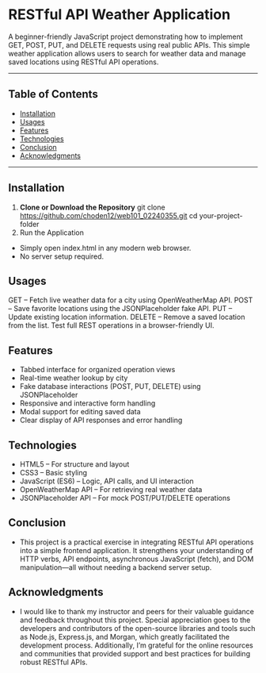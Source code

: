 # RESTful API Weather Application

A beginner-friendly JavaScript project demonstrating how to implement GET, POST, PUT, and DELETE requests using real public APIs. This simple weather application allows users to search for weather data and manage saved locations using RESTful API operations.

---

## Table of Contents

- [Installation](#installation)
- [Usages](#usages)
- [Features](#features)
- [Technologies](#technologies)
- [Conclusion](#conclusion)
- [Acknowledgments](#acknowledgments)

---

## Installation

1. **Clone or Download the Repository**
   git clone <https://github.com/choden12/web101_02240355.git>
   cd your-project-folder
2. Run the Application
- Simply open index.html in any modern web browser.
- No server setup required.

## Usages
GET – Fetch live weather data for a city using OpenWeatherMap API.
POST – Save favorite locations using the JSONPlaceholder fake API.
PUT – Update existing location information.
DELETE – Remove a saved location from the list.
Test full REST operations in a browser-friendly UI.

## Features
- Tabbed interface for organized operation views
- Real-time weather lookup by city
- Fake database interactions (POST, PUT, DELETE) using JSONPlaceholder
- Responsive and interactive form handling
- Modal support for editing saved data
- Clear display of API responses and error handling

## Technologies
- HTML5 – For structure and layout
- CSS3 – Basic styling
- JavaScript (ES6) – Logic, API calls, and UI interaction
- OpenWeatherMap API – For retrieving real weather data
- JSONPlaceholder API – For mock POST/PUT/DELETE operations

## Conclusion
- This project is a practical exercise in integrating RESTful API operations into a simple frontend application. It strengthens your understanding of HTTP verbs, API endpoints, asynchronous JavaScript (fetch), and DOM manipulation—all without needing a backend server setup.

## Acknowledgments
- I would like to thank my instructor and peers for their valuable guidance and feedback throughout this project. Special appreciation goes to the developers and contributors of the open-source libraries and tools such as Node.js, Express.js, and Morgan, which greatly facilitated the development process. Additionally, I’m grateful for the online resources and communities that provided support and best practices for building robust RESTful APIs.